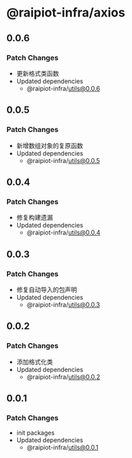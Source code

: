 # @raipiot-infra/axios

## 0.0.6

### Patch Changes

- 更新格式类函数
- Updated dependencies
  - @raipiot-infra/utils@0.0.6

## 0.0.5

### Patch Changes

- 新增数组对象的复原函数
- Updated dependencies
  - @raipiot-infra/utils@0.0.5

## 0.0.4

### Patch Changes

- 修复构建遗漏
- Updated dependencies
  - @raipiot-infra/utils@0.0.4

## 0.0.3

### Patch Changes

- 修复自动导入的包声明
- Updated dependencies
  - @raipiot-infra/utils@0.0.3

## 0.0.2

### Patch Changes

- 添加格式化类
- Updated dependencies
  - @raipiot-infra/utils@0.0.2

## 0.0.1

### Patch Changes

- init packages
- Updated dependencies
  - @raipiot-infra/utils@0.0.1
